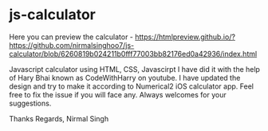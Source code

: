 # js-calculator

Here you can preview the calculator - https://htmlpreview.github.io/?https://github.com/nirmalsinghoo7/js-calculator/blob/6260819b024211b0fff77003bb82176ed0a42936/index.html

Javascript calculator using HTML, CSS, Javascirpt
I have did it with the help of Hary Bhai known as CodeWithHarry on youtube. I have updated the design and try to make it according to Numerical2 iOS calculator app.
Feel free to fix the issue if you will face any.
Always welcomes for your suggestions.

Thanks
Regards,
Nirmal Singh
